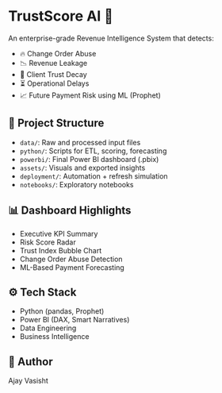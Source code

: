 # TrustScore AI 🔐

An enterprise-grade Revenue Intelligence System that detects:
- 🔥 Change Order Abuse
- 📉 Revenue Leakage
- 🔐 Client Trust Decay
- ⏳ Operational Delays
- 📈 Future Payment Risk using ML (Prophet)

## 📁 Project Structure
- `data/`: Raw and processed input files
- `python/`: Scripts for ETL, scoring, forecasting
- `powerbi/`: Final Power BI dashboard (.pbix)
- `assets/`: Visuals and exported insights
- `deployment/`: Automation + refresh simulation
- `notebooks/`: Exploratory notebooks

## 📊 Dashboard Highlights
- Executive KPI Summary
- Risk Score Radar
- Trust Index Bubble Chart
- Change Order Abuse Detection
- ML-Based Payment Forecasting

## ⚙️ Tech Stack
- Python (pandas, Prophet)
- Power BI (DAX, Smart Narratives)
- Data Engineering
- Business Intelligence

## 🤝 Author
Ajay Vasisht
